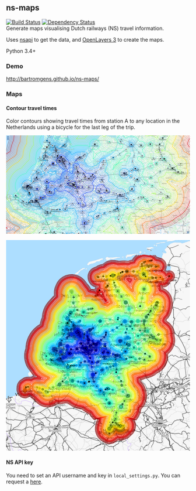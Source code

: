 ## ns-maps

[![Build Status](https://travis-ci.org/bartromgens/ns-maps.svg?branch=master)](https://travis-ci.org/bartromgens/ns-maps) [![Dependency Status](https://gemnasium.com/bartromgens/ns-maps.svg)](https://gemnasium.com/bartromgens/ns-maps)  
Generate maps visualising Dutch railways (NS) travel information. 

Uses [nsapi](https://github.com/aquatix/ns-api) to get the data, and [OpenLayers 3](https://github.com/openlayers/ol3) to create the maps. 

Python 3.4+

### Demo

http://bartromgens.github.io/ns-maps/

### Maps

#### Contour travel times

Color contours showing travel times from station A to any location in the Netherlands using a bicycle for the last leg of the trip. 

![Contour travel times demo. Detailed view.](/images/demo/contour_travel_times_utrecht_detail.jpg?raw=true)

![Contour travel times demo. Overview.](/images/demo/contour_travel_times_utrecht_overview.jpg?raw=true)

#### NS API key 

You need to set an API username and key in `local_settings.py`. 
You can request a [here](http://www.ns.nl/en/travel-information/ns-api).
